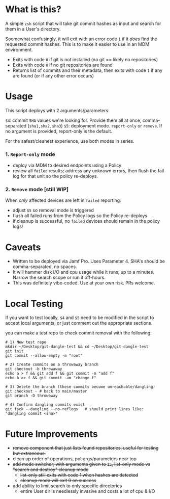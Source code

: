 # What is this? 

A simple `zsh` script that will take git commit hashes as input and search for them in a User's directory. 

Soomewhat confusingly, it will exit with an error code `1` if it _does_ find the requested commit hashes. This is to make it easier to use in an MDM environment.

- Exits with code `0` if git is not installed (no git == likely no repositories)
- Exits with code `0` if no git repositories are found 
- Returns list of commits and their metadata, then exits with code `1` if any are found (or if any other error occurs)

# Usage

This script deploys with 2 arguments/parameters: 

`$4`: commit `SHA` values we're looking for. Provide them all at once, comma-separated (`sha1,sha2,sha3`)
`$5`: deployment mode. `report-only` or `remove`. If no argument is provided, report-only is the default.

For the safest/cleanest experience, use both modes in series.

### 1. `Report-only` mode

- deploy via MDM to desired endpoints using a Policy
- review all `failed` results; address any unknown errors, then flush the fail log for that unit so the policy re-deploys.

### 2. `Remove` mode \[still WIP\]

When _only_ affected devices are left in `failed` reporting:
- adjust `$5` so removal mode is triggered
- flush all failed runs from the Policy logs so the Policy re-deploys
- if cleanup is successful, no `failed` devices should remain in the policy logs!


#  Caveats

- Written to be deployed via Jamf Pro. Uses Parameter 4. SHA's should be comma-separated, no spaces. 
- It will hammer disk I/O and cpu usage while it runs; up to a minutes. Narrow the search scope or run it off-hours.
- This was definitely vibe-coded. Use at your own risk. PRs welcome. 

# Local Testing

If you want to test locally, `$4` and `$5` need to be modified in the script to accept local arguments, or just comment out the appropriate sections. 

you can make a test repo to check commit removal with the following: 

```
# 1) New test repo
mkdir ~/Desktop/git-dangle-test && cd ~/Desktop/git-dangle-test
git init
git commit --allow-empty -m "root"

# 2) Create commits on a throwaway branch
git checkout -b throwaway
echo a > f && git add f && git commit -m "add f"
echo b >> f && git commit -am "change f"

# 3) Delete the branch (these commits become unreachable/dangling)
git checkout - # back to main/master
git branch -D throwaway

# 4) Confirm dangling commits exist
git fsck --dangling --no-reflogs   # should print lines like: "dangling commit <sha>"
```

# Future Improvements

- ~~remove component that just lists found repositories. useful for testing but extraneous.~~
- ~~clean up order of operations, put args/parameters near top~~
- ~~add mode switcher; with arguments given to `$5`, list-only mode vs "search and destroy" cleanup mode~~
  - ~~list-only still exits with code 1 when hashes are detected~~
  - ~~cleanup mode will exit 0 on success~~
- add ability to limit search to only specific directories
  - entire User dir is needlessly invasive and costs a lot of cpu & I/O
